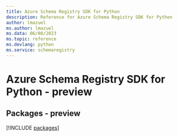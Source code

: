 ```yaml
---
title: Azure Schema Registry SDK for Python
description: Reference for Azure Schema Registry SDK for Python
author: lmazuel
ms.author: lmazuel
ms.data: 06/08/2023
ms.topic: reference
ms.devlang: python
ms.service: schemaregistry
---
```

# Azure Schema Registry SDK for Python - preview
## Packages - preview
[!INCLUDE [packages](schema-registry-index.md)]